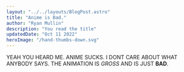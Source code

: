 ```yaml
---
layout: "../../layouts/BlogPost.astro"
title: "Anime is Bad."
author: "Ryan Mullin"
description: "You read the title"
updatedDate: "Oct 11 2022"
heroImage: "/hand-thumbs-down.svg"
---
```



YEAH YOU HEARD ME. ANIME SUCKS. I DONT CARE ABOUT WHAT ANYBODY SAYS. THE ANIMATION IS _GROSS_ AND IS JUST **BAD**.
